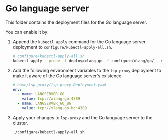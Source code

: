# Go language server

This folder contains the deployment files for the Go language server.

You can enable it by:

1. Append the `kubectl apply` command for the Go language server deployment to `configure/kubectl-apply-all.sh`.

   ```bash
   # configure/kubectl-apply-all.sh
   kubectl apply --prune -l deploy=xlang-go -f configure/xlang/go/ --recursive
   ```

2. Add the following environment variables to the `lsp-proxy` deployment to make it aware of the Go language server's existence.

   ```yaml
   # base/lsp-proxy/lsp-proxy.Deployment.yaml
   env:
     - name: LANGSERVER_GO
       value: tcp://xlang-go:4389
     - name: LANGSERVER_GO_BG
       value: tcp://xlang-go-bg:4389
   ```

3. Apply your changes to `lsp-proxy` and the Go language server to the cluster.

   ```bash
   ./configure/kubectl-apply-all.sh
   ```
